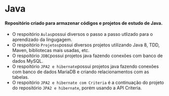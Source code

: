 # Java

#### Repositório criado para armazenar códigos e projetos de estudo de Java.
- O respoitório `Aulas`possui diversos o passo a passo utlizado para o aprendizado da lingugagem.
- O respoitório `Projetos`possui diversos projetos utilizando Java 8, TDD, Maven, bibliotecas mais usadas, etc.
- O respoitório `JDBC`possui projetos java fazendo conexões com banco de dados MySQL.
- O respoitório `JPA2 e hibernate`possui projetos java fazendo conexões com banco de dados MariaDB e criando relacionamentos com as tabelas.
- O respoitório `JPA2 e hibernate com Criteria` é a continuação do projeto do repositório `JPA2 e hibernate`, porém usando a API Criteria.

